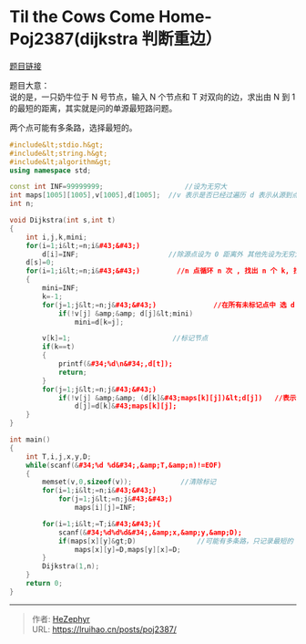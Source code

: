 # Til the Cows Come Home-Poj2387(dijkstra 判断重边）


[题目链接](http://poj.org/problem?id=2387)

题目大意：  
说的是，一只奶牛位于 N 号节点，输入 N 个节点和 T 对双向的边，求出由 N 到 1 的最短的距离，其实就是问的单源最短路问题。

两个点可能有多条路，选择最短的。

```cpp
#include&lt;stdio.h&gt;
#include&lt;string.h&gt;
#include&lt;algorithm&gt;
using namespace std;

const int INF=99999999;                    //设为无穷大
int maps[1005][1005],v[1005],d[1005];  //v 表示是否已经过遍历 d 表示从源到点当前最短路
int n;

void Dijkstra(int s,int t)
{
    int i,j,k,mini;
    for(i=1;i&lt;=n;i&#43;&#43;)
        d[i]=INF;                      //除源点设为 0 距离外 其他先设为无穷大
    d[s]=0;
    for(i=1;i&lt;=n;i&#43;&#43;)         //n 点循环 n 次 , 找出 n 个 k, 找 n 个点
    {
        mini=INF;
        k=-1;
        for(j=1;j&lt;=n;j&#43;&#43;)              //在所有未标记点中 选 d 值最小的点
            if(!v[j] &amp;&amp; d[j]&lt;mini)
                mini=d[k=j];

        v[k]=1;                         //标记节点
        if(k==t)
        {
            printf(&#34;%d\n&#34;,d[t]);
            return;
        }
        for(j=1;j&lt;=n;j&#43;&#43;)
            if(!v[j] &amp;&amp; (d[k]&#43;maps[k][j])&lt;d[j])   //表示从 k 出发的点，对于所有边，更新相连点
                d[j]=d[k]&#43;maps[k][j];
    }
}

int main()
{
    int T,i,j,x,y,D;
    while(scanf(&#34;%d %d&#34;,&amp;T,&amp;n)!=EOF)
    {
        memset(v,0,sizeof(v));            //清除标记
        for(i=1;i&lt;=n;i&#43;&#43;)
            for(j=1;j&lt;=n;j&#43;&#43;)
                maps[i][j]=INF;

        for(i=1;i&lt;=T;i&#43;&#43;){
            scanf(&#34;%d%d%d&#34;,&amp;x,&amp;y,&amp;D);
            if(maps[x][y]&gt;D)               //可能有多条路，只记录最短的
                maps[x][y]=D,maps[y][x]=D;
        }
        Dijkstra(1,n);
    }
    return 0;
}
```


---

> 作者: [HeZephyr](https://github.com/HeZephyr)  
> URL: https://lruihao.cn/posts/poj2387/  

